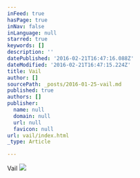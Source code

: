 ```yaml
---
inFeed: true
hasPage: true
inNav: false
inLanguage: null
starred: true
keywords: []
description: ''
datePublished: '2016-02-21T16:47:16.088Z'
dateModified: '2016-02-21T16:47:15.224Z'
title: Vail
author: []
sourcePath: _posts/2016-01-25-vail.md
published: true
authors: []
publisher:
  name: null
  domain: null
  url: null
  favicon: null
url: vail/index.html
_type: Article

---
```

Vail
![](https://the-grid-user-content.s3-us-west-2.amazonaws.com/87fae1ae-bab4-442b-a01f-de11cbc46709.JPG)